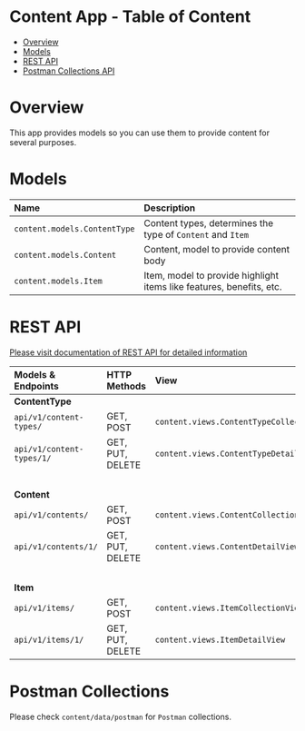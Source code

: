 # Content App - Table of Content

- [Overview](#overview)
- [Models](#models)
- [REST API](#rest-api)
- [Postman Collections API](#postman-collections)


# Overview

This app provides models so you can use them to provide content for several purposes.


# Models

| Name                                          | Description                                                           |
| :-------------------------------------------- | :-------------------------------------------------------------------- |
| `content.models.ContentType`                    | Content types, determines the type of `Content` and `Item`            |
| `content.models.Content`                        | Content, model to provide content body                                |
| `content.models.Item`                           | Item, model to provide highlight items like features, benefits, etc.  |


# REST API

[Please visit documentation of REST API for detailed information](REST_API.md)

| Models & Endpoints                    | HTTP Methods         | View                                                   |
| :------------------------------------ | :------------------- | :----------------------------------------------------- |
| **ContentType**                       |                      |                                                        |
| `api/v1/content-types/`               | GET, POST            | `content.views.ContentTypeCollectionView`              |
| `api/v1/content-types/1/`             | GET, PUT, DELETE     | `content.views.ContentTypeDetailView`                  |
|                                       |                      |                                                   <br/>|
| **Content**                           |                      |                                                        |
| `api/v1/contents/`                    | GET, POST            | `content.views.ContentCollectionView`                  |
| `api/v1/contents/1/`                  | GET, PUT, DELETE     | `content.views.ContentDetailView`                      |
|                                       |                      |                                                   <br/>|
| **Item**                              |                      |                                                        |
| `api/v1/items/`                       | GET, POST            | `content.views.ItemCollectionView`                     |
| `api/v1/items/1/`                     | GET, PUT, DELETE     | `content.views.ItemDetailView`                         |


# Postman Collections

Please check `content/data/postman` for `Postman` collections.